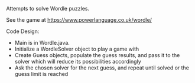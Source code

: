 Attempts to solve Wordle puzzles.

See the game at https://www.powerlanguage.co.uk/wordle/

Code Design:
- Main is in Wordle.java.
- Initialize a WordleSolver object to play a game with
- Create Guess objects, populate the guess results, and pass it to the solver which will reduce its possibilities accordingly
- Ask the chosen solver for the next guess, and repeat until solved or the guess limit is reached
